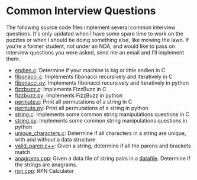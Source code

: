 # Common Interview Questions

The following source code files implement several common interview questions.  It's only updated when I have some spare time to work on the puzzles or when I should be doing something else, like mowing the lawn.  If you're a former student, not under an NDA, and would like to pass on interview questions you were asked, send me an email and I'll implement them.

- [endien.c][05]: Determine if your machine is big or little endien in C
- [fibonacci.c][06]: Implements fibonacci recursively and iteratively in C
- [fibonacci.py][07]: Implements fibonacci recursively and iteratively in python 
- [fizzbuzz.c][01]: Implements FizzBuzz in C
- [fizzbuzz.py][02]: Implements FizzBuzz in python
- [permute.c][09]: Print all permutations of a string in C
- [permute.py][10]: Print all permutations of a string in python
- [string.c][03]: Implements some common string manipulations questions in C
- [string.py][04]: Implements some common string manipulations questions in python
- [unique_characters.c][08]: Determine if all characters in a string are unique, with and without a data structure 
- [valid_paren.c++][09]: Given a string, determine if all the parens and brackets match
- [anagrams.cpp][11]: Given a data file of string pairs in a [datafile][12]. Determine if the strings are anagrams.   
- [rpn.cpp][13]: RPN Calculator  


[01]: https://github.com/CSE3320/Common-Interview-Programs/blob/master/fizzbuzz.c 
[02]: https://github.com/CSE3320/Common-Interview-Programs/blob/master/fizzbuzz.py 
[03]: https://github.com/CSE3320/Common-Interview-Programs/blob/master/string.c 
[04]: https://github.com/CSE3320/Common-Interview-Programs/blob/master/string.py 
[05]: https://github.com/CSE3320/Common-Interview-Programs/blob/master/endien.c
[06]: https://github.com/CSE3320/Common-Interview-Programs/blob/master/fibonacci.c
[07]: https://github.com/CSE3320/Common-Interview-Programs/blob/master/fibonacci.py
[08]: https://github.com/CSE3320/Common-Interview-Programs/blob/master/unique_characters.c
[09]: https://github.com/CSE3320/Common-Interview-Programs/blob/master/permute.c
[10]: https://github.com/CSE3320/Common-Interview-Programs/blob/master/permute.py
[11]: https://github.com/CSE3320/Common-Interview-Programs/blob/master/anagrams.cpp
[12]: https://github.com/CSE3320/Common-Interview-Programs/blob/master/anagram-input.txt
[13]: https://github.com/CSE3320/Common-Interview-Programs/blob/master/rpn.cpp
